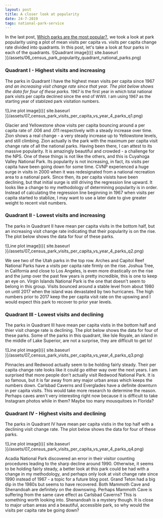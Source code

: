 ```yaml
---
layout: post
title: A closer look at popularity
date: 24-7-2019
tags: national-park-service
---
```

In the last post, [Which parks are the most popular?](http://goodmorningdata.com/which-parks-are-most-popular/), we took a look at park popularity using a plot of mean visits per capita vs. visits per capita change rate divided into quadrants. In this post, let's take a look at four parks in each of the quadrants.
![Quadrant image]({{ site.baseurl }}/assets/06_census_park_popularity_quadrant_national_parks.png)

### Quadrant I - Highest visits and increasing
The parks in Quadrant I have the highest mean visits per capita since 1967<sup>*</sup> and an increasing visit change rate since that year. The plot below shows the data for four of these parks.
<sup>*</sup><span style="font-size:10pt;">1967 is the first year in which total national park visits per capita declined since the end of WWII. I am using 1967 as the starting year of stablized park visitation numbers.</span>

![Line plot image]({{ site.baseurl }}/assets/07_census_park_visits_per_capita_vs_year_4_parks_q1.png)

Glacier and Yellowstone show visits per capita bouncing around a per capita rate of .006 and .011 respectively with a steady increase over time. Zion shows a real change - a very steady increase up to Yellowstone levels, and still climbing. Zion actually is the park with the maximum per capita visit change rate of all the national parks. Having been there, I can attest to its massive popularity. It is amazingly beautiful and crowded - a challenge for the NPS. One of these things is not like the others, and this is Cuyahoga Valley National Park. Its popularity is not increasing, in fact, its visits per capita have been going down for some time. CVNP experienced a huge surge in visits in 2000 when it was redesignated from a national recreation area to a national park. Since then, its per capita visists have been declining, but that initial surge is still driving the regression line upward. It looks like a change to my methodology of determining popularity is in order. Instead of calculating the regression line beginning in 1967 when visits per capita started to stablize, I may want to use a later date to give greater weight to recent visit numbers.

### Quadrant II - Lowest visits and increasing
The parks in Quadrant II have mean per capita visits in the bottom half, but an increasing visit change rate indicating that their popularity is on the rise. The plot below shows the data for four of these parks.

![Line plot image]({{ site.baseurl }}/assets/07_census_park_visits_per_capita_vs_year_4_parks_q2.png)

We see two of the Utah parks in the top row. Arches and Capitol Reef National Parks have a visits per capita rate firmly on the rise. Joshua Tree, in California and close to Los Angeles, is even more drastically on the rise and the jump over the past few years is pretty incredible, this is one to keep an eye on. Virgin Islands National Park is the one that doesn't seem to belong in this group. Visits bounced around a stable level from about 1980 on until 2017 when the island was devastated by two hurricanes. The high numbers prior to 2017 keep the per capita visit rate on the upswing and I would expect this park to recover to prior year levels.

### Quadrant III - Lowest visits and declining
The parks in Quadrant III have mean per capita vistis in the bottom half and thier visit change rate is declining. The plot below shows the data for four of these parks. Some of the parks in this quadrant, like Isle Royale, an island in the middle of Lake Superior, are not a surprise, they are difficult to get to!

![Line plot image]({{ site.baseurl }}/assets/07_census_park_visits_per_capita_vs_year_4_parks_q3.png)

Pinnacles and Redwood actually seem to be holding fairly steady. Their per capita change rate looks like it could go either way over the next years. I am surprised that more people don't actually visit Redwood National Park. It is so famous, but it is far away from any major urban areas which keeps the numbers down. Carlsbad Caverns and Everglades have a definite downturn in per capita visits. This would take more research to determine the reason. Perhaps caves aren't very interesting right now because it is difficult to take Instagram photos while in them? Maybe too many mousquitoes in Florida?

### Quadrant IV - Highest visits and declining
The parks in Quadrant IV have mean per capita vistis in the top half with a declining visit change rate. The plot below shows the data for four of these parks.

![Line plot image]({{ site.baseurl }}/assets/07_census_park_visits_per_capita_vs_year_4_parks_q4.png)

Acadia National Park discovered an error in their visitor counting procedures leading to the sharp decline around 1990. Otherwise, it seems to be holding fairly steady, a better look at this park could be had with a change in my methodology, and perhaps only look at visit change rate since 1990 instead of 1967 - a topic for a future blog post. Grand Teton had a big dip in the 1980s but seems to have recovered. Both Mammoth Cave and Shenandoah are definitely on the downswing. Perhaps Mammoth Cave is suffering from the same cave effect as Carlsbad Caverns? This is something worth looking into. Shenandoah is a mystery though. It is close to major urban areas and a beautiful, accessible park, so why would the visits per capita rate be going down?
